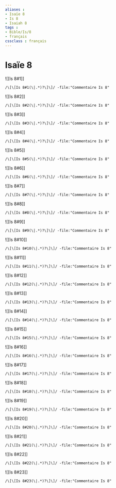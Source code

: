 ```yaml
---
aliases : 
- Isaïe 8
- Is 8
- Isaiah 8
tags : 
- Bible/Is/8
- français
cssclass : français
---
```


# Isaïe 8

![[Is 8#1]]

```query
/\[\[Is 8#1(\|.*)?\]\]/ -file:"Commentaire Is 8"
```

![[Is 8#2]]

```query
/\[\[Is 8#2(\|.*)?\]\]/ -file:"Commentaire Is 8"
```

![[Is 8#3]]

```query
/\[\[Is 8#3(\|.*)?\]\]/ -file:"Commentaire Is 8"
```

![[Is 8#4]]

```query
/\[\[Is 8#4(\|.*)?\]\]/ -file:"Commentaire Is 8"
```

![[Is 8#5]]

```query
/\[\[Is 8#5(\|.*)?\]\]/ -file:"Commentaire Is 8"
```

![[Is 8#6]]

```query
/\[\[Is 8#6(\|.*)?\]\]/ -file:"Commentaire Is 8"
```

![[Is 8#7]]

```query
/\[\[Is 8#7(\|.*)?\]\]/ -file:"Commentaire Is 8"
```

![[Is 8#8]]

```query
/\[\[Is 8#8(\|.*)?\]\]/ -file:"Commentaire Is 8"
```

![[Is 8#9]]

```query
/\[\[Is 8#9(\|.*)?\]\]/ -file:"Commentaire Is 8"
```

![[Is 8#10]]

```query
/\[\[Is 8#10(\|.*)?\]\]/ -file:"Commentaire Is 8"
```

![[Is 8#11]]

```query
/\[\[Is 8#11(\|.*)?\]\]/ -file:"Commentaire Is 8"
```

![[Is 8#12]]

```query
/\[\[Is 8#12(\|.*)?\]\]/ -file:"Commentaire Is 8"
```

![[Is 8#13]]

```query
/\[\[Is 8#13(\|.*)?\]\]/ -file:"Commentaire Is 8"
```

![[Is 8#14]]

```query
/\[\[Is 8#14(\|.*)?\]\]/ -file:"Commentaire Is 8"
```

![[Is 8#15]]

```query
/\[\[Is 8#15(\|.*)?\]\]/ -file:"Commentaire Is 8"
```

![[Is 8#16]]

```query
/\[\[Is 8#16(\|.*)?\]\]/ -file:"Commentaire Is 8"
```

![[Is 8#17]]

```query
/\[\[Is 8#17(\|.*)?\]\]/ -file:"Commentaire Is 8"
```

![[Is 8#18]]

```query
/\[\[Is 8#18(\|.*)?\]\]/ -file:"Commentaire Is 8"
```

![[Is 8#19]]

```query
/\[\[Is 8#19(\|.*)?\]\]/ -file:"Commentaire Is 8"
```

![[Is 8#20]]

```query
/\[\[Is 8#20(\|.*)?\]\]/ -file:"Commentaire Is 8"
```

![[Is 8#21]]

```query
/\[\[Is 8#21(\|.*)?\]\]/ -file:"Commentaire Is 8"
```

![[Is 8#22]]

```query
/\[\[Is 8#22(\|.*)?\]\]/ -file:"Commentaire Is 8"
```

![[Is 8#23]]

```query
/\[\[Is 8#23(\|.*)?\]\]/ -file:"Commentaire Is 8"
```

